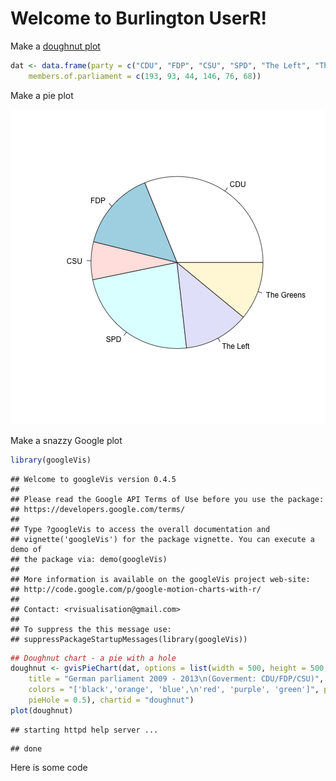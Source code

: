 Welcome to Burlington UserR!
========================================================

Make a [doughnut plot](http://www.r-bloggers.com/doughnut-chart-in-r-with-googlevis/)


```r
dat <- data.frame(party = c("CDU", "FDP", "CSU", "SPD", "The Left", "The Greens"), 
    members.of.parliament = c(193, 93, 44, 146, 76, 68))
```


Make a pie plot

![plot of chunk pie](figure/pie.png) 


Make a snazzy Google plot


```r
library(googleVis)
```

```
## Welcome to googleVis version 0.4.5
## 
## Please read the Google API Terms of Use before you use the package:
## https://developers.google.com/terms/
## 
## Type ?googleVis to access the overall documentation and
## vignette('googleVis') for the package vignette. You can execute a demo of
## the package via: demo(googleVis)
## 
## More information is available on the googleVis project web-site:
## http://code.google.com/p/google-motion-charts-with-r/
## 
## Contact: <rvisualisation@gmail.com>
## 
## To suppress the this message use:
## suppressPackageStartupMessages(library(googleVis))
```

```r
## Doughnut chart - a pie with a hole
doughnut <- gvisPieChart(dat, options = list(width = 500, height = 500, slices = "{0: {offset: 0.2},\n1: {offset: 0.2},\n2: {offset: 0.2}}", 
    title = "German parliament 2009 - 2013\n(Goverment: CDU/FDP/CSU)", legend = "none", 
    colors = "['black','orange', 'blue',\n'red', 'purple', 'green']", pieSliceText = "label", 
    pieHole = 0.5), chartid = "doughnut")
plot(doughnut)
```

```
## starting httpd help server ...
```

```
## done
```


Here is some code 
